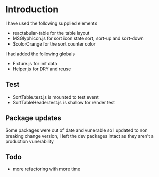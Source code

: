 # Introduction

I have used the following supplied elements

- reactabular-table for the table layout
- MSGlyphicon.js for sort icon state sort, sort-up and sort-down
- $colorOrange for the sort counter color

I had added the following globals

- Fixture.js for init data
- Helper.js for DRY and reuse

## Test

- SortTable.test.js is mounted to test event
- SortTableHeader.test.js is shallow for render test

## Package updates

Some packages were out of date and vunerable so I updated to non breaking change version, I left the dev packages intact as they aren't a production vunerability

## Todo

- more refactoring with more time
